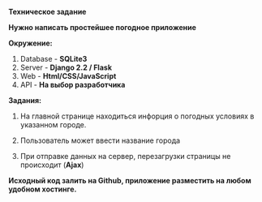 **Техническое задание**

**Нужно написать простейшее погодное приложение**


**Окружение:**

1. Database - **SQLite3**
2. Server - **Django 2.2 / Flask**
3. Web - **Html/CSS/JavaScript**
4. API - **На выбор разработчика**

**Задания:**

1. На главной странице находиться инфорция о погодных условиях в указанном городе.

2. Пользователь может ввести название города 

3. При отправке данных на сервер, перезагрузки страницы не происходит (**Ajax**)

**Исходный код залить на Github, приложение разместить на любом удобном хостинге.**